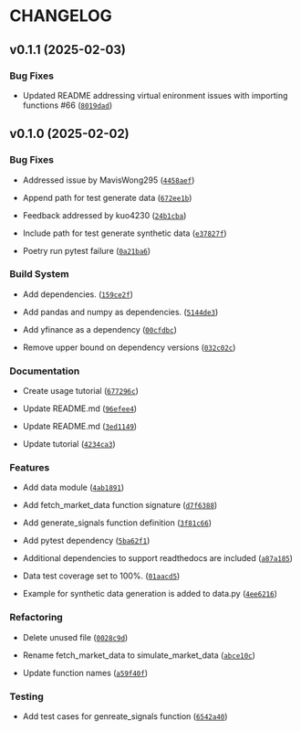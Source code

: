 # CHANGELOG


## v0.1.1 (2025-02-03)

### Bug Fixes

- Updated README addressing virtual enironment issues with importing functions #66
  ([`8019dad`](https://github.com/UBC-MDS/traders_copilot_mzza_25/commit/8019dad5810c607c48b521dd681a0e4c4ff99e4e))


## v0.1.0 (2025-02-02)

### Bug Fixes

- Addressed issue by MavisWong295
  ([`4458aef`](https://github.com/UBC-MDS/traders_copilot_mzza_25/commit/4458aeff3224cf55f0ca1cb7a8694692877323ff))

- Append path for test generate data
  ([`672ee1b`](https://github.com/UBC-MDS/traders_copilot_mzza_25/commit/672ee1bb4bfb919ff599be7454a53fe59d6b5294))

- Feedback addressed by kuo4230
  ([`24b1cba`](https://github.com/UBC-MDS/traders_copilot_mzza_25/commit/24b1cba29a36b4a584b001a7044528fdbecacac4))

- Include path for test generate synthetic data
  ([`e37827f`](https://github.com/UBC-MDS/traders_copilot_mzza_25/commit/e37827f4382dfcf8249bfc3368f58fc2dc427533))

- Poetry run pytest failure
  ([`0a21ba6`](https://github.com/UBC-MDS/traders_copilot_mzza_25/commit/0a21ba6cca848acfb893b7b5f9f55114dde93b18))

### Build System

- Add dependencies.
  ([`159ce2f`](https://github.com/UBC-MDS/traders_copilot_mzza_25/commit/159ce2f207318e56d49250716a1cdb454a3d2aa4))

- Add pandas and numpy as dependencies.
  ([`5144de3`](https://github.com/UBC-MDS/traders_copilot_mzza_25/commit/5144de39ff7949d3dba8cd6fd6ed59822123eebb))

- Add yfinance as a dependency
  ([`00cfdbc`](https://github.com/UBC-MDS/traders_copilot_mzza_25/commit/00cfdbcb8c015e0983982a36b3c4ba88e18ff4b7))

- Remove upper bound on dependency versions
  ([`032c02c`](https://github.com/UBC-MDS/traders_copilot_mzza_25/commit/032c02c94544d371e7e9732bd2c3ab2675568d76))

### Documentation

- Create usage tutorial
  ([`677296c`](https://github.com/UBC-MDS/traders_copilot_mzza_25/commit/677296cd92e15cd4c3480fe8a7f71aa2f920b7b0))

- Update README.md
  ([`96efee4`](https://github.com/UBC-MDS/traders_copilot_mzza_25/commit/96efee43a2865800cfe7cc1563d3397e09d0328c))

- Update README.md
  ([`3ed1149`](https://github.com/UBC-MDS/traders_copilot_mzza_25/commit/3ed11490705ff2919b05253e0fd073571ab16944))

- Update tutorial
  ([`4234ca3`](https://github.com/UBC-MDS/traders_copilot_mzza_25/commit/4234ca3d5fd2aa9d7d7bb2cc8e9acc4335765251))

### Features

- Add data module
  ([`4ab1891`](https://github.com/UBC-MDS/traders_copilot_mzza_25/commit/4ab1891ee3f223c9c2df1c2422276f89f57dfdd2))

- Add fetch_market_data function signature
  ([`d7f6388`](https://github.com/UBC-MDS/traders_copilot_mzza_25/commit/d7f6388adc8ab316c90a4db85e0ad79379c67aab))

- Add generate_signals function definition
  ([`3f81c66`](https://github.com/UBC-MDS/traders_copilot_mzza_25/commit/3f81c66eb31f4776faa8b967a8a438fe2779aafa))

- Add pytest dependency
  ([`5ba62f1`](https://github.com/UBC-MDS/traders_copilot_mzza_25/commit/5ba62f1093d0c2e640eb70c0b894b8f9f841ac0b))

- Additional dependencies to support readthedocs are included
  ([`a87a185`](https://github.com/UBC-MDS/traders_copilot_mzza_25/commit/a87a185e2b18ace8d1a59a70a035a7e8f45fbb17))

- Data test coverage set to 100%.
  ([`01aacd5`](https://github.com/UBC-MDS/traders_copilot_mzza_25/commit/01aacd59117291de5eae37264ffd07859bcdbf43))

- Example for synthetic data generation is added to data.py
  ([`4ee6216`](https://github.com/UBC-MDS/traders_copilot_mzza_25/commit/4ee62164830e429c88cdecb883369c94d2e9cf6b))

### Refactoring

- Delete unused file
  ([`0028c9d`](https://github.com/UBC-MDS/traders_copilot_mzza_25/commit/0028c9d24bf594aa10dc04f2eba3b8805a050129))

- Rename fetch_market_data to simulate_market_data
  ([`abce10c`](https://github.com/UBC-MDS/traders_copilot_mzza_25/commit/abce10c15dc2fa250c548e45e68d77d8fa8f5fb2))

- Update function names
  ([`a59f40f`](https://github.com/UBC-MDS/traders_copilot_mzza_25/commit/a59f40f6bf6adc78e2641a3a947acaaa65d43d97))

### Testing

- Add test cases for genreate_signals function
  ([`6542a40`](https://github.com/UBC-MDS/traders_copilot_mzza_25/commit/6542a406d7b7639bab21a25106dd958b53320b3a))

